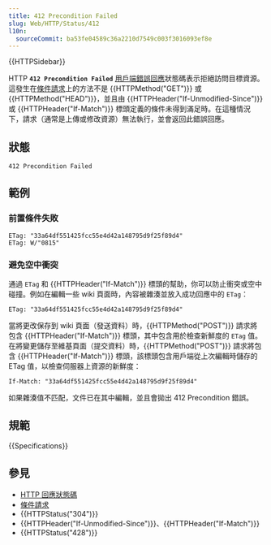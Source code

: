```yaml
---
title: 412 Precondition Failed
slug: Web/HTTP/Status/412
l10n:
  sourceCommit: ba53fe04589c36a2210d7549c003f3016093ef8e
---
```


{{HTTPSidebar}}

HTTP **`412 Precondition Failed`** [用戶端錯誤回應](/zh-TW/docs/Web/HTTP/Status#用戶端錯誤回應)狀態碼表示拒絕訪問目標資源。這發生在[條件請求](/zh-TW/docs/Web/HTTP/Conditional_requests)上的方法不是 {{HTTPMethod("GET")}} 或 {{HTTPMethod("HEAD")}}，並且由 {{HTTPHeader("If-Unmodified-Since")}} 或 {{HTTPHeader("If-Match")}} 標頭定義的條件未得到滿足時。在這種情況下，請求（通常是上傳或修改資源）無法執行，並會返回此錯誤回應。

## 狀態

```http
412 Precondition Failed
```

## 範例

### 前置條件失敗

```http
ETag: "33a64df551425fcc55e4d42a148795d9f25f89d4"
ETag: W/"0815"
```

### 避免空中衝突

通過 `ETag` 和 {{HTTPHeader("If-Match")}} 標頭的幫助，你可以防止衝突或空中碰撞。例如在編輯一些 wiki 頁面時，內容被雜湊並放入成功回應中的 `ETag`：

```http
ETag: "33a64df551425fcc55e4d42a148795d9f25f89d4"
```

當將更改保存到 wiki 頁面（發送資料）時，{{HTTPMethod("POST")}} 請求將包含 {{HTTPHeader("If-Match")}} 標頭，其中包含用於檢查新鮮度的 `ETag` 值。在將變更儲存至維基頁面（提交資料）時，{{HTTPMethod("POST")}} 請求將包含 {{HTTPHeader("If-Match")}} 標頭，該標頭包含用戶端從上次編輯時儲存的 ETag 值，以檢查伺服器上資源的新鮮度：

```http
If-Match: "33a64df551425fcc55e4d42a148795d9f25f89d4"
```

如果雜湊值不匹配，文件已在其中編輯，並且會拋出 412 Precondition 錯誤。

## 規範

{{Specifications}}

## 參見

- [HTTP 回應狀態碼](/zh-TW/docs/Web/HTTP/Status)
- [條件請求](/zh-TW/docs/Web/HTTP/Conditional_requests)
- {{HTTPStatus("304")}}
- {{HTTPHeader("If-Unmodified-Since")}}、{{HTTPHeader("If-Match")}}
- {{HTTPStatus("428")}}
